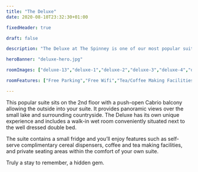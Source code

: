 ```yaml
---
title: "The Deluxe"
date: 2020-08-10T23:32:30+01:00

fixedHeader: true

draft: false

description: "The Deluxe at The Spinney is one of our most popular suites due to the panoramic views over our small lake and surrounding countryside"

heroBanner: "deluxe-hero.jpg"

roomImages: ["deluxe-13","deluxe-1","deluxe-2","deluxe-3","deluxe-4","deluxe-5","deluxe-6","deluxe-7","deluxe-8","deluxe-9","deluxe-10","deluxe-11","deluxe-12","deluxe-14"]

roomFeatures: ["Free Parking","Free Wifi","Tea/Coffee Making Facilities","Hairdryer","Lock on Bedroom Door","TV","Wardrope Hangers","Heated Rooms","Balcony","Lake View","Free Toiletries","Towels","Bed Linen","Non-Smoking","Terrace","Patio","Private Bathroom","Complimentary Cereal Dispenser","Designated Outside Smoking Area"]

---
```



This popular suite sits on the 2nd floor with a push-open Cabrio balcony allowing the outside into your suite. It provides panoramic views over the small lake and surrounding countryside. The Deluxe has its own unique experience and includes a walk-in wet room conveniently situated next to the well dressed double bed.

The suite contains a small fridge and you’ll enjoy features such as self-serve complimentary cereal dispensers, coffee and tea making facilities, and private seating areas within the comfort of your own suite.

Truly a stay to remember, a hidden gem.
